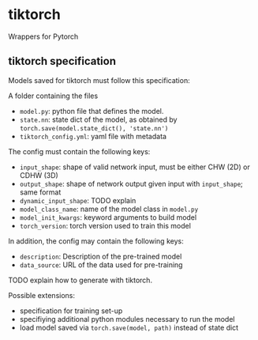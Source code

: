 # tiktorch
Wrappers for Pytorch

## tiktorch specification

Models saved for tiktorch must follow this specification:

A folder containing the files

- `model.py`: python file that defines the model.
- `state.nn`: state dict of the model, as obtained by `torch.save(model.state_dict(), 'state.nn')`
- `tiktorch_config.yml`: yaml file with metadata

The config must contain the following keys:

- `input_shape`: shape of valid network input, must be either CHW (2D) or CDHW (3D)
- `output_shape`: shape of network output given input with `input_shape`; same format
- `dynamic_input_shape`: TODO explain
- `model_class_name`: name of the model class in `model.py`
- `model_init_kwargs`: keyword arguments to build model
- `torch_version`: torch version used to train this model

In addition, the config may contain the following keys:

- `description`: Description of the pre-trained model
- `data_source`: URL of the data used for pre-training

TODO explain how to generate with tiktorch.

Possible extensions:

- specification for training set-up
- specifiying additional python modules necessary to run the model
- load model saved via `torch.save(model, path)` instead of state dict
